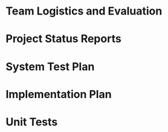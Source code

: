 # Team Logistics and Evaluation

# Project Status Reports

# System Test Plan

# Implementation Plan

# Unit Tests
